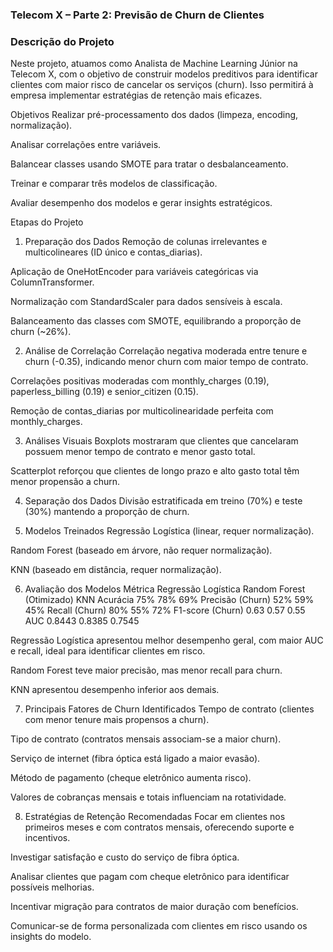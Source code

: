 ### Telecom X – Parte 2: Previsão de Churn de Clientes
### Descrição do Projeto
Neste projeto, atuamos como Analista de Machine Learning Júnior na Telecom X, com o objetivo de construir modelos preditivos para identificar clientes com maior risco de cancelar os serviços (churn). Isso permitirá à empresa implementar estratégias de retenção mais eficazes.

Objetivos
Realizar pré-processamento dos dados (limpeza, encoding, normalização).

Analisar correlações entre variáveis.

Balancear classes usando SMOTE para tratar o desbalanceamento.

Treinar e comparar três modelos de classificação.

Avaliar desempenho dos modelos e gerar insights estratégicos.

Etapas do Projeto
1. Preparação dos Dados
Remoção de colunas irrelevantes e multicolineares (ID único e contas_diarias).

Aplicação de OneHotEncoder para variáveis categóricas via ColumnTransformer.

Normalização com StandardScaler para dados sensíveis à escala.

Balanceamento das classes com SMOTE, equilibrando a proporção de churn (~26%).

2. Análise de Correlação
Correlação negativa moderada entre tenure e churn (-0.35), indicando menor churn com maior tempo de contrato.

Correlações positivas moderadas com monthly_charges (0.19), paperless_billing (0.19) e senior_citizen (0.15).

Remoção de contas_diarias por multicolinearidade perfeita com monthly_charges.

3. Análises Visuais
Boxplots mostraram que clientes que cancelaram possuem menor tempo de contrato e menor gasto total.

Scatterplot reforçou que clientes de longo prazo e alto gasto total têm menor propensão a churn.

4. Separação dos Dados
Divisão estratificada em treino (70%) e teste (30%) mantendo a proporção de churn.

5. Modelos Treinados
Regressão Logística (linear, requer normalização).

Random Forest (baseado em árvore, não requer normalização).

KNN (baseado em distância, requer normalização).

6. Avaliação dos Modelos
Métrica	Regressão Logística	Random Forest (Otimizado)	KNN
Acurácia	75%	78%	69%
Precisão (Churn)	52%	59%	45%
Recall (Churn)	80%	55%	72%
F1-score (Churn)	0.63	0.57	0.55
AUC	0.8443	0.8385	0.7545

Regressão Logística apresentou melhor desempenho geral, com maior AUC e recall, ideal para identificar clientes em risco.

Random Forest teve maior precisão, mas menor recall para churn.

KNN apresentou desempenho inferior aos demais.

7. Principais Fatores de Churn Identificados
Tempo de contrato (clientes com menor tenure mais propensos a churn).

Tipo de contrato (contratos mensais associam-se a maior churn).

Serviço de internet (fibra óptica está ligado a maior evasão).

Método de pagamento (cheque eletrônico aumenta risco).

Valores de cobranças mensais e totais influenciam na rotatividade.

8. Estratégias de Retenção Recomendadas
Focar em clientes nos primeiros meses e com contratos mensais, oferecendo suporte e incentivos.

Investigar satisfação e custo do serviço de fibra óptica.

Analisar clientes que pagam com cheque eletrônico para identificar possíveis melhorias.

Incentivar migração para contratos de maior duração com benefícios.

Comunicar-se de forma personalizada com clientes em risco usando os insights do modelo.
